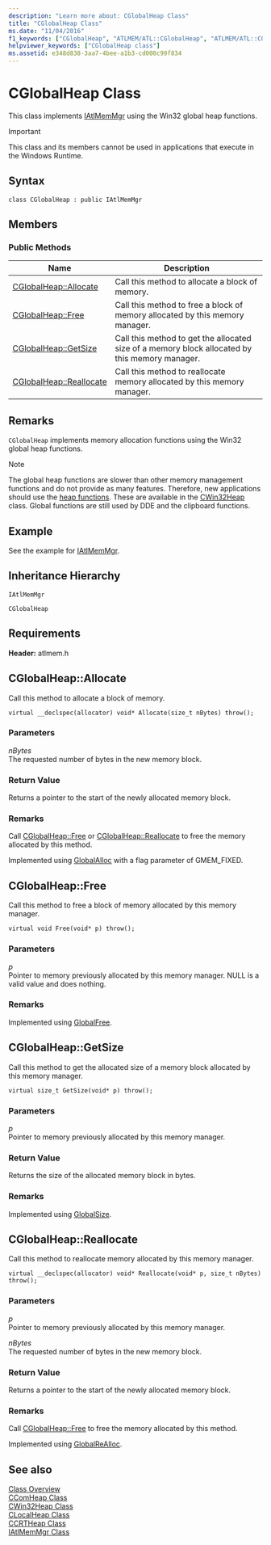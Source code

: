 ```yaml
---
description: "Learn more about: CGlobalHeap Class"
title: "CGlobalHeap Class"
ms.date: "11/04/2016"
f1_keywords: ["CGlobalHeap", "ATLMEM/ATL::CGlobalHeap", "ATLMEM/ATL::CGlobalHeap::Allocate", "ATLMEM/ATL::CGlobalHeap::Free", "ATLMEM/ATL::CGlobalHeap::GetSize", "ATLMEM/ATL::CGlobalHeap::Reallocate"]
helpviewer_keywords: ["CGlobalHeap class"]
ms.assetid: e348d838-3aa7-4bee-a1b3-cd000c99f834
---
```

# CGlobalHeap Class

This class implements [IAtlMemMgr](../../atl/reference/iatlmemmgr-class.md) using the Win32 global heap functions.

> [!IMPORTANT]
> This class and its members cannot be used in applications that execute in the Windows Runtime.

## Syntax

```
class CGlobalHeap : public IAtlMemMgr
```

## Members

### Public Methods

|Name|Description|
|----------|-----------------|
|[CGlobalHeap::Allocate](#allocate)|Call this method to allocate a block of memory.|
|[CGlobalHeap::Free](#free)|Call this method to free a block of memory allocated by this memory manager.|
|[CGlobalHeap::GetSize](#getsize)|Call this method to get the allocated size of a memory block allocated by this memory manager.|
|[CGlobalHeap::Reallocate](#reallocate)|Call this method to reallocate memory allocated by this memory manager.|

## Remarks

`CGlobalHeap` implements memory allocation functions using the Win32 global heap functions.

> [!NOTE]
> The global heap functions are slower than other memory management functions and do not provide as many features. Therefore, new applications should use the [heap functions](/windows/win32/Memory/heap-functions). These are available in the [CWin32Heap](../../atl/reference/cwin32heap-class.md) class. Global functions are still used by DDE and the clipboard functions.

## Example

See the example for [IAtlMemMgr](../../atl/reference/iatlmemmgr-class.md).

## Inheritance Hierarchy

`IAtlMemMgr`

`CGlobalHeap`

## Requirements

**Header:** atlmem.h

## <a name="allocate"></a> CGlobalHeap::Allocate

Call this method to allocate a block of memory.

```
virtual __declspec(allocator) void* Allocate(size_t nBytes) throw();
```

### Parameters

*nBytes*<br/>
The requested number of bytes in the new memory block.

### Return Value

Returns a pointer to the start of the newly allocated memory block.

### Remarks

Call [CGlobalHeap::Free](#free) or [CGlobalHeap::Reallocate](#reallocate) to free the memory allocated by this method.

Implemented using [GlobalAlloc](/windows/win32/api/winbase/nf-winbase-globalalloc) with a flag parameter of GMEM_FIXED.

## <a name="free"></a> CGlobalHeap::Free

Call this method to free a block of memory allocated by this memory manager.

```
virtual void Free(void* p) throw();
```

### Parameters

*p*<br/>
Pointer to memory previously allocated by this memory manager. NULL is a valid value and does nothing.

### Remarks

Implemented using [GlobalFree](/windows/win32/api/winbase/nf-winbase-globalfree).

## <a name="getsize"></a> CGlobalHeap::GetSize

Call this method to get the allocated size of a memory block allocated by this memory manager.

```
virtual size_t GetSize(void* p) throw();
```

### Parameters

*p*<br/>
Pointer to memory previously allocated by this memory manager.

### Return Value

Returns the size of the allocated memory block in bytes.

### Remarks

Implemented using [GlobalSize](/windows/win32/api/winbase/nf-winbase-globalsize).

## <a name="reallocate"></a> CGlobalHeap::Reallocate

Call this method to reallocate memory allocated by this memory manager.

```
virtual __declspec(allocator) void* Reallocate(void* p, size_t nBytes) throw();
```

### Parameters

*p*<br/>
Pointer to memory previously allocated by this memory manager.

*nBytes*<br/>
The requested number of bytes in the new memory block.

### Return Value

Returns a pointer to the start of the newly allocated memory block.

### Remarks

Call [CGlobalHeap::Free](#free) to free the memory allocated by this method.

Implemented using [GlobalReAlloc](/windows/win32/api/winbase/nf-winbase-globalrealloc).

## See also

[Class Overview](../../atl/atl-class-overview.md)<br/>
[CComHeap Class](../../atl/reference/ccomheap-class.md)<br/>
[CWin32Heap Class](../../atl/reference/cwin32heap-class.md)<br/>
[CLocalHeap Class](../../atl/reference/clocalheap-class.md)<br/>
[CCRTHeap Class](../../atl/reference/ccrtheap-class.md)<br/>
[IAtlMemMgr Class](../../atl/reference/iatlmemmgr-class.md)
